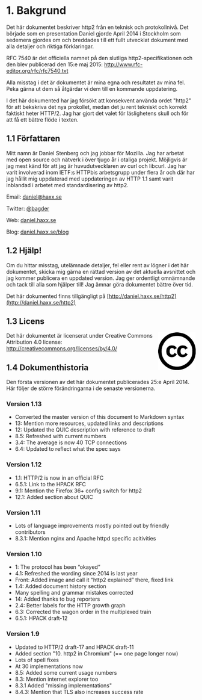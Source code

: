 # 1. Bakgrund

Det här dokumentet beskriver http2 från en teknisk och protokollnivå. Det
började som en presentation Daniel gjorde April 2014 i Stockholm som
sedemera gjordes om och breddades till ett fullt utvecklat dokument med alla
detaljer och riktiga förklaringar.

RFC 7540 är det officiella namnet på den slutliga http2-specifikationen och den
blev publicerad den 15:e maj 2015: http://www.rfc-editor.org/rfc/rfc7540.txt

Alla misstag i det är dokumentet är mina egna och resultatet av mina fel. Peka
gärna ut dem så åtgärdar vi dem till en kommande uppdatering.

I det här dokumented har jag försökt att konsekvent använda ordet "http2" för
att bekskriva det nya prokollet, medan det ju rent tekniskt och korrekt
faktiskt heter HTTP/2. Jag har gjort det valet för läslighetens skull och för att få
ett bättre flöde i texten.

## 1.1 Författaren

Mitt namn är Daniel Stenberg och jag jobbar för Mozilla. Jag har arbetat med
open source och nätverk i över tjugo år i otaliga projekt. Möjligvis är jag
mest känd för att jag är huvudutvecklaren av curl och libcurl. Jag har varit
involverad inom IETF:s HTTPbis arbetsgrupp under flera år och där har jag
hållit mig uppdaterad med uppdateringen av HTTP 1.1 samt varit inblandad i
arbetet med standardisering av http2.

  Email: daniel@haxx.se

  Twitter: [@bagder](https://twitter.com/bagder)

  Web: [daniel.haxx.se](http://daniel.haxx.se/)

  Blog: [daniel.haxx.se/blog](http://daniel.haxx.se/blog/)

## 1.2 Hjälp!

Om du hittar misstag, utelämnade detaljer, fel eller rent av lögner i det här
dokumentet, skicka mig gärna en rättad version av det aktuella avsnittet och
jag kommer publicera en uppdated version. Jag ger ordentligt omnämnande och
tack till alla som hjälper till! Jag ämnar göra dokumentet bättre över tid.

Det här dokumented finns tillgängligt på [http://daniel.haxx.se/http2](http://daniel.haxx.se/http2)

## 1.3 Licens

<img style="float: right;" src="https://raw.githubusercontent.com/bagder/http2-explained/master/images/creative-commons.png" />

Det här dokumentet är licenserat under Creative Commons Attribution 4.0 license: http://creativecommons.org/licenses/by/4.0/

## 1.4 Dokumenthistoria

Den första versionen av det här dokumentet publicerades 25:e April 2014. Här
följer de större förändringarna i de senaste versionerna.

### Version 1.13

- Converted the master version of this document to Markdown syntax
- 13: Mention more resources, updated links and descriptions 
- 12: Updated the QUIC description with reference to draft 
- 8.5: Refreshed with current numbers 
- 3.4: The average is now 40 TCP connections 
- 6.4: Updated to reflect what the spec says 

### Version 1.12

- 1.1: HTTP/2 is now in an official RFC 
- 6.5.1: Link to the HPACK RFC 
- 9.1: Mention the Firefox 36+ config switch for http2 
- 12.1: Added section about QUIC 

### Version 1.11

- Lots of language improvements mostly pointed out by friendly contributors 
- 8.3.1: Mention nginx and Apache httpd specific acitivities 

### Version 1.10

- 1: The protocol has been “okayed” 
- 4.1: Refreshed the wording since 2014 is last year 
- Front: Added image and call it “http2 explained” there, fixed link 
- 1.4: Added document history section 
- Many spelling and grammar mistakes corrected 
- 14: Added thanks to bug reporters 
- 2.4: Better labels for the HTTP growth graph 
- 6.3: Corrected the wagon order in the multiplexed train 
- 6.5.1: HPACK draft-12 

### Version 1.9

- Updated to HTTP/2 draft-17 and HPACK draft-11  
- Added section "10. http2 in Chromium" (== one page longer now)  
- Lots of spell fixes  
- At 30 implementations now  
- 8.5: Added some current usage numbers  
- 8.3: Mention internet explorer too  
- 8.3.1 Added "missing implementations"  
- 8.4.3: Mention that TLS also increases success rate
